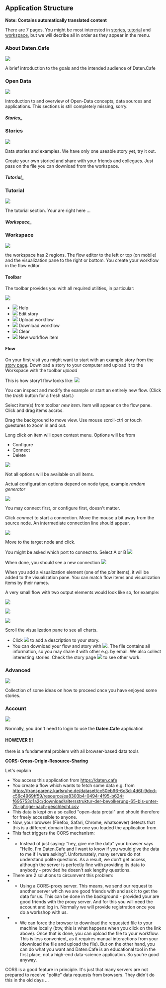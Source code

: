 ## Application Structure

**Note: Contains automatically translated content**

There are 7 pages. You might be most interested in [stories](/instructions#stories_), [tutorial](/instructions#tutorial_) and [workspace](/instructions#workspace_), but we will decribe all in order as they appear in the menu.

<!-- 
There are 7 levels

  * ![](/img/tutor/coffee.png) General Information
  * ![](/img/tutor/opendata.png) Open Data
  * ![](/img/tutor/stories.png) Stories 
  * ![](/img/tutor/tutorial.png) Tutorial 
  * ![](/img/tutor/workspace.png) Workspace 
  * ![](/img/tutor/advanced.png) Advanced 
  * ![](/img/tutor/account.png) Account 

-->

### About Daten.Cafe

<img src="/img/tutor/coffee.png" class="large">

A brief introduction to the goals and the intended audience of Daten.Cafe

### Open Data

<img src="/img/tutor/opendata.png" class="large">

Introduction to and overview of Open-Data concepts, data sources and applications. This sections is still completely missing, sorry.

##### Stories_
### Stories

<img src="/img/tutor/stories.png" class="large">

Data stories and examples. We have only one useable story yet, try it out. 

Create your own storied and share with your friends and collegues. Just pass on the file you can download from the workspace.


##### Tutorial_
### Tutorial

<img src="/img/tutor/tutorial.png" class="large">

The tutorial section. Your are right here ...

##### Workspace_
### Workspace

<img src="/img/tutor/workspace.png" class="large">

the workspace has 2 regions. The flow editor to the left or top (on mobile) and the visualization
pane to the right or bottom. You create your workflow in the flow editor.

#### Toolbar

The toolbar provides you with all required utilities, in particular:

<img src="/img/tutor/toolbar-empty.png" class="wide">

  * ![](/img/tutor/help.png) Help
  * ![](/img/tutor/editStory.png) Edit story
  * ![](/img/tutor/upload.png) Upload workflow 
  * ![](/img/tutor/download.png) Download workflow 
  * ![](/img/tutor/trash.png) Clear 
  * ![](/img/tutor/newItem.png) New workflow item 

#### Flow

On your first visit you might want to start with an example story from the [story page](/stories). 
Download a story to your computer and upload it to the Workspace with the toolbar *upload*

This is how story1 flow looks like: ![](/stories/story1.png)

You can inspect and modify the example or start an entirely new flow. (Click the *trash* button for a fresh start.) 


Select item(s) from toolbar *new item*. Item will appear on the flow pane.
Click and drag items accros.

Drag the background to move view. Use mouse scroll-ctrl or touch guestures
to zoom in and out. 

Long click on item will open context menu. Options will be from 

 * Configure
 * Connect
 * Delete

![](/img/tutor/node-long-click.png)

Not all options will be available on all items.

Actual configuration options depend on node type, example *random generator*

![](/img/tutor/node-config.png)

You may connect first, or configure first, doesn't matter. 

Click *connect* to start a connection. Move the mouse a bit away from the source node. 
An intermediate connection line should appear.

![](/img/tutor/edge-connect-in-progress.png)

Move to the target node and click.

You might be asked which port to connect to. Select A or B
![](/img/tutor/edge-connect-final.png)

When done, you should see a new connection
![](/img/tutor/edge-connect-finish.png)

When you add a visualization element (one of the *plot* items), it will be added to the visualization pane.
You can match flow items and visualization items by their names.

A very small flow with two output elements would look like so, for example:

![](/img/tutor/miniflow.png)


![](/img/tutor/chartplot.png)

![](/img/tutor/tableplot.png)

Scroll the visualization pane to see all charts.

 * Click ![](/img/tutor/editStory.png) to add a description to your story. 
 * You can download your flow and story with ![](/img/tutor/download.png). The file contains all information, so
you may share it with other e.g. by email. We also collect interesting stories. Check the story page ![](/img/tutor/stories.png) to see other work.





### Advanced

<img src="/img/tutor/advanced.png" class="large">

Collection of some ideas on how to proceed once you have enjoyed some stories.

### Account

<img src="/img/tutor/account.png" class="large">

Normally, you don't need to login to use the **Daten.Cafe** application

#### **HOWEVER !!!** 

there is a fundamental problem with all browser-based data tools

**CORS: Cross-Origin-Resource-Sharing**

Let's explain

 * You access this application from https://daten.cafe
 * You create a flow which wants to fetch some data e.g. from https://transparenz.karlsruhe.de/dataset/cc50eb96-6c3d-4d6f-9dcd-c56c4969ff59/resource/ea8303b4-0494-4f95-b624-f695753d1a2c/download/altersstruktur-der-bevolkerung-65-bis-unter-75-jahrige-nach-geschlecht.csv 
 * This data is kept on a so called "open-data protal" and should therefore for freely accessible to anyone. 
 * Now, your browser (Firefox, Safari, Chrome, whatsoever) detects that this is a different domain than the one you loaded the application from.
 * This fact triggers the CORS mechanism:
  * * Instead of just saying: "hey, give me the data" your browser says "Hello, I'm Daten.Cafe and I want to know if you would give the data to me if I were asking".  Unfortunately, many servers do not understand polite questions. As a result, we don't get access, although the server is perfectly fine with providing its data to anybody - provided he doesn't ask lengthy questions.
 * There are 2 solutions to circumvent this problem:
  * * Using a CORS-proxy server. This means, we send our request to another server which we are good friends with and ask it to get the data for us. This can be done in the background - provided your are good friends with the proxy server. And for this you will need the account and log in. Normally we will provide registration once you do a workshop with us.
  * * We can force the browser to download the requested file to your machine locally (btw, this is what happens when you click on the link above). Once that is done, you can upload the file to your workflow. This is less convenient, as it requires manual interactions from your (download the file and upload the file). But on the other hand, you can do what you want and Daten.Cafe is an educational tool in the first place, not a high-end data-science application. So you're good anyway.

CORS is a good feature in principle. It's just that many servers are not prepared to receive "polite" data requests from browsers. They didn't do this in the old days ...










